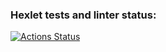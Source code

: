 ### Hexlet tests and linter status:
[![Actions Status](https://github.com/NatashaKarpos/frontend-project-lvl1/workflows/hexlet-check/badge.svg)](https://github.com/NatashaKarpos/frontend-project-lvl1/actions)